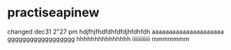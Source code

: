 # practiseapinew
changed dec31 2"27 pm
hdjfhjfhdfdhfdfdjhfdhfdh
aaaaaaaaaaaaaaaaaaaaa
gggggggggggggggggg
hhhhhhhhhhhhhhh
iiiiiiiiiiii
mmmmmmm
